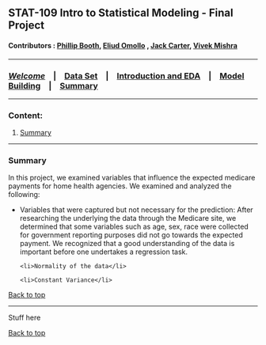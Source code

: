 
## STAT-109 Intro to Statistical Modeling - Final Project
#### Contributors : [Phillip Booth](mailto:phillip.booth2015@gmail.com), [Eliud Omollo](woordy2000@gmail.com) , [Jack Carter](jcarter2014@gmail.com), [Vivek Mishra](mailto:iblpvivek@icloud.com)
<HR>

### [**_Welcome_**](readme.md)&emsp;|&emsp;[Data Set](data-set.md)&emsp;|&emsp;[Introduction and EDA](eda.md)&emsp;|&emsp;[Model Building](model-building.md)&emsp;|&emsp;[Summary](summary.md)
<HR>

### Content:
1. [Summary](#summary)


<HR>

### Summary

In this project, we examined variables that influence the expected medicare payments for home health agencies. We examined and analyzed the following:
  <ul>
    <li>Variables that were captured but not necessary for the prediction:
     After researching the underlying the data through the Medicare site, we determined that some variables such as age, sex, race were     collected for government reporting purposes did not go towards the expected payment. We recognized that a good understanding of the     data is important before one undertakes a regression task.
  </li>
 
    <li>Normality of the data</li>
  
    <li>Constant Variance</li>
    
  </ul>

[Back to top](#content)

<HR>

Stuff here

[Back to top](#content)
